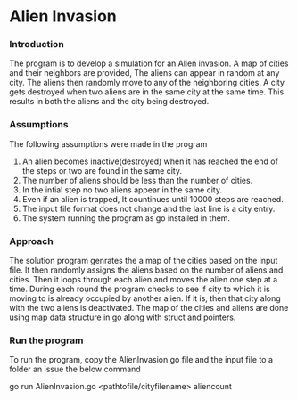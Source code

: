 # Alien Invasion

### Introduction
The program is to develop a simulation for an Alien invasion. A map of cities and their neighbors are provided,
The aliens can appear in random at any city. The aliens then randomly move to any of the neighboring cities. 
A city gets destroyed when two aliens are in the same city at the same time. This results in both the aliens 
and the city being destroyed. 

### Assumptions
The following assumptions were made in the program
1) An alien becomes inactive(destroyed) when it has reached the end of the steps or two are found in the same city.
2) The number of aliens should be less than the number of cities.
3) In the intial step no two aliens appear in the same city.
4) Even if an alien is trapped, It countinues until 10000 steps are reached. 
5) The input file format does not change and the last line is a city entry.
6) The system running the program as go installed in them. 

### Approach 
The solution program genrates the a map of the cities based on the input file. It then randomly assigns the aliens based on the number of 
aliens and cities. Then it loops through each alien and moves the alien one step at a time. During each round the program checks to see if 
city to which it is moving to is already occupied by another alien. If it is, then that city along with the two aliens is deactivated.
The map of the cities and aliens are done using map data structure in go along with struct and pointers. 

### Run the program
To run the program, copy the AlienInvasion.go file and the input file to a folder an issue the below command

go run AlienInvasion.go <pathtofile/cityfilename> aliencount


